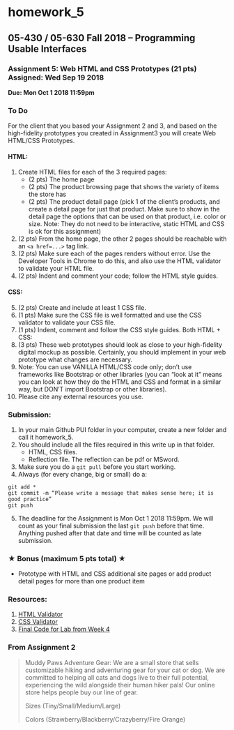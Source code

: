# homework_5
 
## 05-430 / 05-630 Fall 2018 – Programming Usable Interfaces
### Assignment 5: Web HTML and CSS Prototypes (21 pts) Assigned: Wed Sep 19 2018
**Due: Mon Oct 1 2018 11:59pm**
 
### To Do
 For the client that you based your Assignment 2 and 3, and based on the high-fidelity prototypes you created in Assignment3 you will create Web HTML/CSS Prototypes.
 
#### HTML:
1. Create HTML files for each of the 3 required pages:
   - (2 pts) The home page
   - (2 pts) The product browsing page that shows the variety of items the store has
   - (2 pts) The product detail page (pick 1 of the client’s products, and create a detail page for just that product. Make sure to show in the detail page the options that can be used on that product, i.e. color or size. Note: They do not need to be interactive, static HTML and CSS is ok for this assignment)
2. (2 pts) From the home page, the other 2 pages should be reachable with an ```<a href=...>``` tag link.
3. (2 pts) Make sure each of the pages renders without error. Use the Developer Tools in Chrome to do this, and also use the HTML validator to validate your HTML file.
4. (2 pts) Indent and comment your code; follow the HTML style guides.

#### CSS:
5. (2 pts) Create and include at least 1 CSS file.
6. (1 pts) Make sure the CSS file is well formatted and use the ​CSS validator​ to validate your CSS file.
7. (1 pts) Indent, comment and follow the CSS style guides. Both HTML + CSS:
8. (3 pts) These web prototypes should look as close to your high-fidelity digital mockup as possible. Certainly, you should implement in your web prototype what changes are necessary.
9. Note: You can use VANILLA HTML/CSS code only; don’t use frameworks like Bootstrap or other libraries (you can “look at it” means you can look at how they do the HTML and CSS and format in a similar way, but DON’T import Bootstrap or other libraries).
10. Please cite any external resources you use.
 
### Submission:
1. In your main Github PUI folder in your computer, create a new folder and call it homework_5​.
2. You should include all the files required in this write up in that folder.
   - HTML, CSS files.
   - Reflection file. The reflection can be pdf or MSword.
3. Make sure you do a ```git pull``` before you start working.
4. Always (for every change, big or small) do a:
```
git add *
git commit -m “Please write a message that makes sense here; it is good practice”
git push
```
5. The deadline for the Assignment is Mon Oct 1 2018 11:59pm​. We will count as your final submission the last ```git push``` before that time. Anything pushed after that date and time will be counted as late submission.
 
### ★ Bonus (maximum 5 pts total) ★
- Prototype with HTML and CSS additional site pages or add product detail pages for more than one product item
 
### Resources​:
1. [HTML Validator](https://validator.w3.org)
2. [CSS Validator](https://jigsaw.w3.org/css-validator/)
3. [Final Code for Lab from Week 4](https://github.com/FranceskaXhakaj/pui-2018/tree/master/week4_final_code)

### From Assignment 2
> Muddy Paws Adventure Gear: We are a small store that sells customizable hiking and adventuring gear for your cat or dog. We are committed to helping all cats and dogs live to their full potential, experiencing the wild alongside their human hiker pals! Our online store helps people buy our line of gear.
>
> Sizes (Tiny/Small/Medium/Large)
>
> Colors (Strawberry/Blackberry/Crazyberry/Fire Orange)